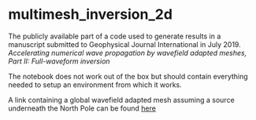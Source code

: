 # multimesh_inversion_2d

The publicly available part of a code used to generate results in a manuscript submitted to Geophysical Journal International in July 2019.
_Accelerating numerical wave propagation by wavefield adapted meshes, Part II: Full-waveform inversion_

The notebook does not work out of the box but should contain everything needed to setup an environment from which it works.

A link containing a global wavefield adapted mesh assuming a source underneath the North Pole can be found [here](https://polybox.ethz.ch/index.php/s/TP2H2L8CXGnsOrE)
